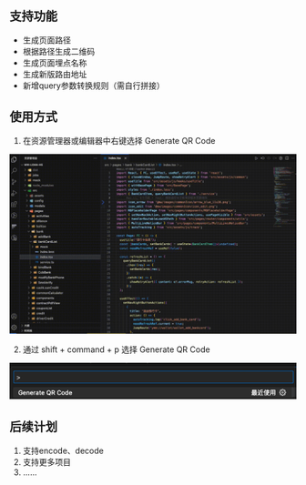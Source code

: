 ## 支持功能

- 生成页面路径
- 根据路径生成二维码
- 生成页面埋点名称
- 生成新版路由地址
- 新增query参数转换规则（需自行拼接）

## 使用方式

1. 在资源管理器或编辑器中右键选择 Generate QR Code

![](./assets/demonstrate.gif)

2. 通过 shift + command + p 选择 Generate QR Code

![](./assets/image.png)

## 后续计划

1. 支持encode、decode
2. 支持更多项目
3. ......